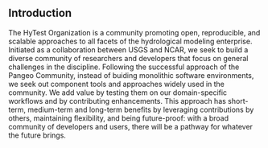 ## Introduction
The HyTest Organization is a community promoting open, reproducible, and scalable approaches to all facets of the hydrological modeling enterprise.  Initiated as a collaboration between USGS and NCAR, we seek to build a diverse community of researchers and developers that focus on general challenges in the discipline.  Following the successful approach of the Pangeo Community, instead of buiding monolithic software environments, we seek out component tools and approaches widely used in the community.  We add value by testing them on our domain-specific workflows and by contributing enhancements.  This approach has short-term, medium-term and long-term benefits by leveraging contributions by others, maintaining flexibility, and being future-proof:  with a broad community of developers and users, there will be a  pathway for whatever the future brings. 
